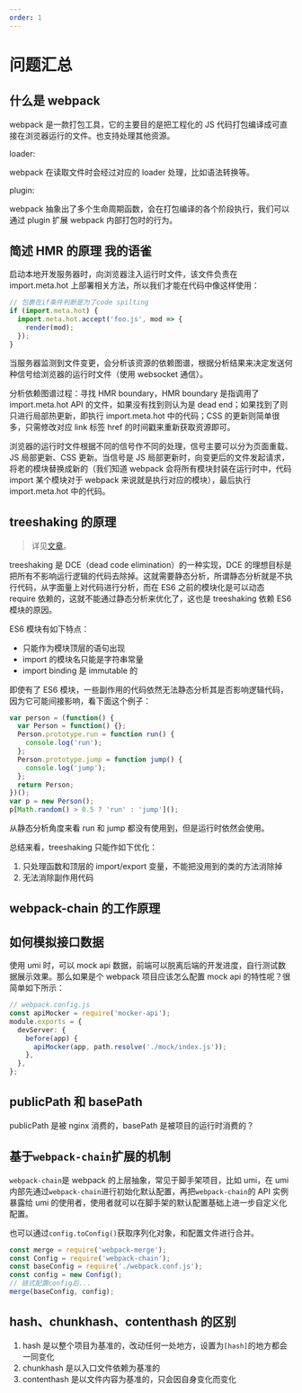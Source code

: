 ```yaml
---
order: 1
---
```


# 问题汇总

## 什么是 webpack

webpack 是一款打包工具，它的主要目的是把工程化的 JS 代码打包编译成可直接在浏览器运行的文件。也支持处理其他资源。

loader:

webpack 在读取文件时会经过对应的 loader 处理，比如语法转换等。

plugin:

webpack 抽象出了多个生命周期函数，会在打包编译的各个阶段执行，我们可以通过 plugin 扩展 webpack 内部打包时的行为。

## 简述 HMR 的原理 <Badge>我的语雀</Badge>

启动本地开发服务器时，向浏览器注入运行时文件，该文件负责在 import.meta.hot 上部署相关方法，所以我们才能在代码中像这样使用：

```js
// 包裹在if条件判断是为了code spilting
if (import.meta.hot) {
  import.meta.hot.accept('foo.js', mod => {
    render(mod);
  });
}
```

当服务器监测到文件变更，会分析该资源的依赖图谱，根据分析结果来决定发送何种信号给浏览器的运行时文件（使用 websocket 通信）。

分析依赖图谱过程：寻找 HMR boundary，HMR boundary 是指调用了 import.meta.hot API 的文件，如果没有找到则认为是 dead end；如果找到了则只进行局部热更新，即执行 import.meta.hot 中的代码；CSS 的更新则简单很多，只需修改对应 link 标签 href 的时间戳来重新获取资源即可。

浏览器的运行时文件根据不同的信号作不同的处理，信号主要可以分为页面重载、JS 局部更新、CSS 更新。当信号是 JS 局部更新时，向变更后的文件发起请求，将老的模块替换成新的（我们知道 webpack 会将所有模块封装在运行时中，代码 import 某个模块对于 webpack 来说就是执行对应的模块），最后执行 import.meta.hot 中的代码。

## treeshaking 的原理

> 详见[文章](https://www.cnblogs.com/sexintercourse/p/11901425.html)。

treeshaking 是 DCE（dead code elimination）的一种实现，DCE 的理想目标是把所有不影响运行逻辑的代码去除掉。这就需要静态分析，所谓静态分析就是不执行代码，从字面量上对代码进行分析，而在 ES6 之前的模块化是可以动态 require 依赖的，这就不能通过静态分析来优化了，这也是 treeshaking 依赖 ES6 模块的原因。

ES6 模块有如下特点：

- 只能作为模块顶层的语句出现
- import 的模块名只能是字符串常量
- import binding 是 immutable 的

即使有了 ES6 模块，一些副作用的代码依然无法静态分析其是否影响逻辑代码，因为它可能间接影响，看下面这个例子：

```js
var person = (function() {
  var Person = function() {};
  Person.prototype.run = function run() {
    console.log('run');
  };
  Person.prototype.jump = function jump() {
    console.log('jump');
  };
  return Person;
})();
var p = new Person();
p[Math.random() > 0.5 ? 'run' : 'jump']();
```

从静态分析角度来看 run 和 jump 都没有使用到，但是运行时依然会使用。

总结来看，treeshaking 只能作如下优化：

1. 只处理函数和顶层的 import/export 变量，不能把没用到的类的方法消除掉
2. 无法消除副作用代码

## webpack-chain 的工作原理

## 如何模拟接口数据

使用 umi 时，可以 mock api 数据，前端可以脱离后端的开发进度，自行测试数据展示效果。那么如果是个 webpack 项目应该怎么配置 mock api 的特性呢？很简单如下所示：

```ts
// webpack.config.js
const apiMocker = require('mocker-api');
module.exports = {
  devServer: {
    before(app) {
      apiMocker(app, path.resolve('./mock/index.js'));
    },
  },
};
```

## publicPath 和 basePath

publicPath 是被 nginx 消费的，basePath 是被项目的运行时消费的？

## 基于`webpack-chain`扩展的机制

`webpack-chain`是 webpack 的上层抽象，常见于脚手架项目，比如 umi，在 umi 内部先通过`webpack-chain`进行初始化默认配置，再把`webpack-chain`的 API 实例暴露给 umi 的使用者，使用者就可以在脚手架的默认配置基础上进一步自定义化配置。

也可以通过`config.toConfig()`获取序列化对象，和配置文件进行合并。

```js
const merge = require('webpack-merge');
const Config = require('webpack-chain');
const baseConfig = require('./webpack.conf.js');
const config = new Config();
// 链式配置config后...
merge(baseConfig, config);
```

## hash、chunkhash、contenthash 的区别

1. hash 是以整个项目为基准的，改动任何一处地方，设置为`[hash]`的地方都会一同变化
2. chunkhash 是以入口文件依赖为基准的
3. contenthash 是以文件内容为基准的，只会因自身变化而变化
